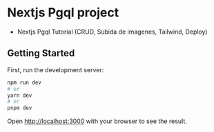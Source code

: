 # Nextjs Pgql project

- Nextjs Pgql Tutorial (CRUD, Subida de imagenes, Tailwind, Deploy)

## Getting Started

First, run the development server:

```bash
npm run dev
# or
yarn dev
# or
pnpm dev
```

Open [http://localhost:3000](http://localhost:3000) with your browser to see the result.
